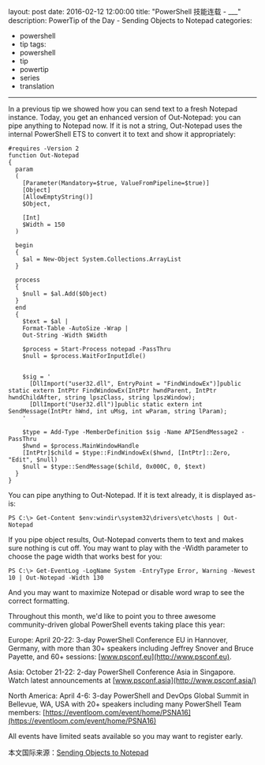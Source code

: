 layout: post
date: 2016-02-12 12:00:00
title: "PowerShell 技能连载 - ___"
description: PowerTip of the Day - Sending Objects to Notepad
categories:
- powershell
- tip
tags:
- powershell
- tip
- powertip
- series
- translation
---
In a previous tip we showed how you can send text to a fresh Notepad instance. Today, you get an enhanced version of Out-Notepad: you can pipe anything to Notepad now. If it is not a string, Out-Notepad uses the internal PowerShell ETS to convert it to text and show it appropriately:

    #requires -Version 2
    function Out-Notepad
    {
      param
      (
        [Parameter(Mandatory=$true, ValueFromPipeline=$true)]
        [Object]
        [AllowEmptyString()] 
        $Object,
    
        [Int]
        $Width = 150
      )
    
      begin
      {
        $al = New-Object System.Collections.ArrayList
      }
    
      process
      {
        $null = $al.Add($Object)
      }
      end
      {
        $text = $al | 
        Format-Table -AutoSize -Wrap | 
        Out-String -Width $Width
    
        $process = Start-Process notepad -PassThru
        $null = $process.WaitForInputIdle()
    
    
        $sig = '
          [DllImport("user32.dll", EntryPoint = "FindWindowEx")]public static extern IntPtr FindWindowEx(IntPtr hwndParent, IntPtr hwndChildAfter, string lpszClass, string lpszWindow);
          [DllImport("User32.dll")]public static extern int SendMessage(IntPtr hWnd, int uMsg, int wParam, string lParam);
        '
    
        $type = Add-Type -MemberDefinition $sig -Name APISendMessage2 -PassThru
        $hwnd = $process.MainWindowHandle
        [IntPtr]$child = $type::FindWindowEx($hwnd, [IntPtr]::Zero, "Edit", $null)
        $null = $type::SendMessage($child, 0x000C, 0, $text)
      }
    }
    

You can pipe anything to Out-Notepad. If it is text already, it is displayed as-is:

     
    PS C:\> Get-Content $env:windir\system32\drivers\etc\hosts | Out-Notepad
     

If you pipe object results, Out-Notepad converts them to text and makes sure nothing is cut off. You may want to play with the -Width parameter to choose the page width that works best for you:

     
    PS C:\> Get-EventLog -LogName System -EntryType Error, Warning -Newest 10 | Out-Notepad -Width 130 
     

And you may want to maximize Notepad or disable word wrap to see the correct formatting.

 

Throughout this month, we'd like to point you to three awesome community-driven global PowerShell events taking place this year:

Europe: April 20-22: 3-day PowerShell Conference EU in Hannover, Germany, with more than 30+ speakers including Jeffrey Snover and Bruce Payette, and 60+ sessions: [www.psconf.eu](http://www.psconf.eu).

Asia: October 21-22: 2-day PowerShell Conference Asia in Singapore. Watch latest announcements at [www.psconf.asia](http://www.psconf.asia/)

North America: April 4-6: 3-day PowerShell and DevOps Global Summit in Bellevue, WA, USA with 20+ speakers including many PowerShell Team members: [https://eventloom.com/event/home/PSNA16](https://eventloom.com/event/home/PSNA16)

All events have limited seats available so you may want to register early.

<!--more-->
本文国际来源：[Sending Objects to Notepad](http://powershell.com/cs/blogs/tips/archive/2016/02/12/sending-objects-to-notepad.aspx)
